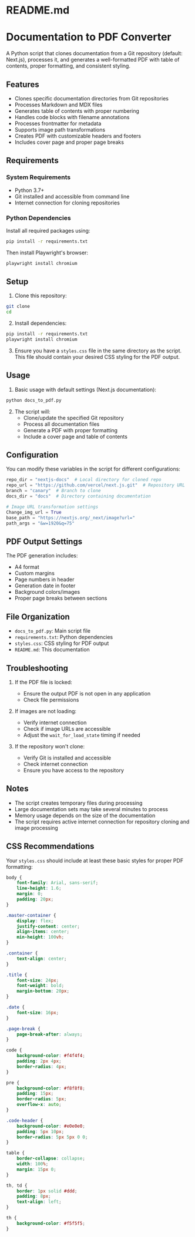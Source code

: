 # README.md
# Documentation to PDF Converter

A Python script that clones documentation from a Git repository (default: Next.js), processes it, and generates a well-formatted PDF with table of contents, proper formatting, and consistent styling.

## Features

- Clones specific documentation directories from Git repositories
- Processes Markdown and MDX files
- Generates table of contents with proper numbering
- Handles code blocks with filename annotations
- Processes frontmatter for metadata
- Supports image path transformations
- Creates PDF with customizable headers and footers
- Includes cover page and proper page breaks

## Requirements

### System Requirements
- Python 3.7+
- Git installed and accessible from command line
- Internet connection for cloning repositories

### Python Dependencies
Install all required packages using:
```bash
pip install -r requirements.txt
```

Then install Playwright's browser:
```bash
playwright install chromium
```

## Setup

1. Clone this repository:
```bash
git clone 
cd 
```

2. Install dependencies:
```bash
pip install -r requirements.txt
playwright install chromium
```

3. Ensure you have a `styles.css` file in the same directory as the script. This file should contain your desired CSS styling for the PDF output.

## Usage

1. Basic usage with default settings (Next.js documentation):
```bash
python docs_to_pdf.py
```

2. The script will:
   - Clone/update the specified Git repository
   - Process all documentation files
   - Generate a PDF with proper formatting
   - Include a cover page and table of contents

## Configuration

You can modify these variables in the script for different configurations:

```python
repo_dir = "nextjs-docs"  # Local directory for cloned repo
repo_url = "https://github.com/vercel/next.js.git"  # Repository URL
branch = "canary"  # Branch to clone
docs_dir = "docs"  # Directory containing documentation

# Image URL transformation settings
Change_img_url = True
base_path = "https://nextjs.org/_next/image?url="
path_args = "&w=1920&q=75"
```

## PDF Output Settings

The PDF generation includes:
- A4 format
- Custom margins
- Page numbers in header
- Generation date in footer
- Background colors/images
- Proper page breaks between sections

## File Organization

- `docs_to_pdf.py`: Main script file
- `requirements.txt`: Python dependencies
- `styles.css`: CSS styling for PDF output
- `README.md`: This documentation

## Troubleshooting

1. If the PDF file is locked:
   - Ensure the output PDF is not open in any application
   - Check file permissions

2. If images are not loading:
   - Verify internet connection
   - Check if image URLs are accessible
   - Adjust the `wait_for_load_state` timing if needed

3. If the repository won't clone:
   - Verify Git is installed and accessible
   - Check internet connection
   - Ensure you have access to the repository

## Notes

- The script creates temporary files during processing
- Large documentation sets may take several minutes to process
- Memory usage depends on the size of the documentation
- The script requires active internet connection for repository cloning and image processing

## CSS Recommendations

Your `styles.css` should include at least these basic styles for proper PDF formatting:

```css
body {
    font-family: Arial, sans-serif;
    line-height: 1.6;
    margin: 0;
    padding: 20px;
}

.master-container {
    display: flex;
    justify-content: center;
    align-items: center;
    min-height: 100vh;
}

.container {
    text-align: center;
}

.title {
    font-size: 24px;
    font-weight: bold;
    margin-bottom: 20px;
}

.date {
    font-size: 16px;
}

.page-break {
    page-break-after: always;
}

code {
    background-color: #f4f4f4;
    padding: 2px 4px;
    border-radius: 4px;
}

pre {
    background-color: #f8f8f8;
    padding: 15px;
    border-radius: 5px;
    overflow-x: auto;
}

.code-header {
    background-color: #e0e0e0;
    padding: 5px 10px;
    border-radius: 5px 5px 0 0;
}

table {
    border-collapse: collapse;
    width: 100%;
    margin: 15px 0;
}

th, td {
    border: 1px solid #ddd;
    padding: 8px;
    text-align: left;
}

th {
    background-color: #f5f5f5;
}
```